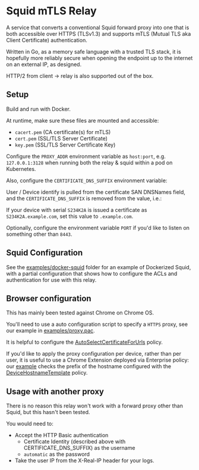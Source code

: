 # Squid mTLS Relay

A service that converts a conventional Squid forward proxy into one that is both accessible over HTTPS (TLSv1.3) and supports mTLS (Mutual TLS aka Client Certificate) authentication.

Written in Go, as a memory safe language with a trusted TLS stack, it is hopefully more reliably secure when opening the endpoint up to the internet on an external IP, as designed.

HTTP/2 from client -> relay is also supported out of the box.

## Setup

Build and run with Docker.

At runtime, make sure these files are mounted and accessible:

* `cacert.pem` (CA certificate(s) for mTLS)
* `cert.pem` (SSL/TLS Server Certificate)
* `key.pem` (SSL/TLS Server Certificate Key)

Configure the `PROXY_ADDR` environment variable as `host:port`, e.g. `127.0.0.1:3128` when running both the relay & squid within a pod on Kubernetes.

Also, configure the `CERTIFICATE_DNS_SUFFIX` environment variable:

User / Device identify is pulled from the certificate SAN DNSNames field, and the `CERTIFICATE_DNS_SUFFIX` is removed from the value, i.e.:

If your device with serial `S234K2A` is issued a certificate as `S234K2A.example.com`, set this value to `.example.com`.

Optionally, configure the environment variable `PORT` if you'd like to listen on something other than `8443`.

## Squid Configuration

See the [examples/docker-squid](examples/docker-squid) folder for an example of Dockerized Squid, with a partial configuration that shows how to configure the ACLs and authentication for use with this relay.

## Browser configuration

This has mainly been tested against Chrome on Chrome OS.

You'll need to use a auto configuration script to specify a `HTTPS` proxy, see our example in [examples/proxy.pac](examples/proxy.pac).

It is helpful to configure the [AutoSelectCertificateForUrls](https://chromeenterprise.google/policies/?policy=AutoSelectCertificateForUrls) policy.

If you'd like to apply the proxy configuration per device, rather than per user, it is useful to use a Chrome Extension deployed via Enterprise policy: our [example](examples/chrome-extension) checks the prefix of the hostname configured with the [DeviceHostnameTemplate](https://chromeenterprise.google/intl/en_uk/policies/#DeviceHostnameTemplate) policy.

## Usage with another proxy

There is no reason this relay won't work with a forward proxy other than Squid, but this hasn't been tested.

You would need to:

* Accept the HTTP Basic authentication
   * Certificate Identity (described above with CERTIFICATE_DNS_SUFFIX) as the username
   * `automatic` as the password
* Take the user IP from the X-Real-IP header for your logs.